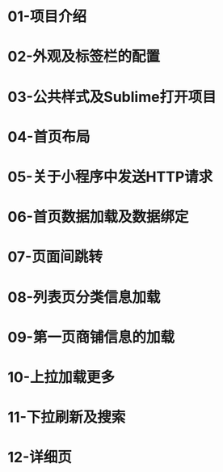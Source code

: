 # 01-项目介绍
# 02-外观及标签栏的配置
# 03-公共样式及Sublime打开项目
# 04-首页布局
# 05-关于小程序中发送HTTP请求
# 06-首页数据加载及数据绑定
# 07-页面间跳转
# 08-列表页分类信息加载
# 09-第一页商铺信息的加载
# 10-上拉加载更多
# 11-下拉刷新及搜索
# 12-详细页